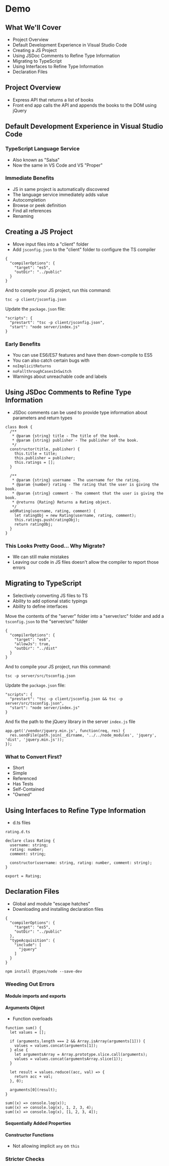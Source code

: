 
# Demo

## What We'll Cover

* Project Overview
* Default Development Experience in Visual Studio Code
* Creating a JS Project
* Using JSDoc Comments to Refine Type Information
* Migrating to TypeScript
* Using Interfaces to Refine Type Information
* Declaration Files

## Project Overview

* Express API that returns a list of books
* Front end app calls the API and appends the books to the DOM using jQuery

## Default Development Experience in Visual Studio Code

### TypeScript Language Service

* Also known as "Salsa"
* Now the same in VS Code and VS "Proper"

### Immediate Benefits

* JS in same project is automatically discovered
* The language service immediately adds value
 * Autocompletion
 * Browse or peek definition
 * Find all references
 * Renaming

## Creating a JS Project

* Move input files into a "client" folder
* Add `jsconfig.json` to the "client" folder to configure the TS compiler

```
{
  "compilerOptions": {
    "target": "es5",
    "outDir": "../public"
  }
}
```

And to compile your JS project, run this command:

```
tsc -p client/jsconfig.json
```

Update the `package.json` file:

```
"scripts": {
  "prestart": "tsc -p client/jsconfig.json",
  "start": "node server/index.js"
}
```

### Early Benefits

* You can use ES6/ES7 features and have then down-compile to ES5
* You can also catch certain bugs with
 * `noImplicitReturns`
 * `noFallthroughCasesInSwitch`
* Warnings about unreachable code and labels

## Using JSDoc Comments to Refine Type Information

* JSDoc comments can be used to provide type information about parameters and return types

```
class Book {
  /**
   * @param {string} title - The title of the book.
   * @param {string} publisher - The publisher of the book.
   */
  constructor(title, publisher) {
    this.title = title;
    this.publisher = publisher;
    this.ratings = [];
  }

  /**
   * @param {string} username - The username for the rating.
   * @param {number} rating - The rating that the user is giving the book.
   * @param {string} comment - The comment that the user is giving the book.
   * @returns {Rating} Returns a Rating object.
   */
  addRating(username, rating, comment) {
    let ratingObj = new Rating(username, rating, comment);
    this.ratings.push(ratingObj);
    return ratingObj;
  }
}
```

### This Looks Pretty Good... Why Migrate?

* We can still make mistakes
* Leaving our code in JS files doesn't allow the compiler to report those errors

## Migrating to TypeScript

* Selectively converting JS files to TS
* Ability to add optional static typings
* Ability to define interfaces

Move the contents of the "server" folder into a "server/src" folder and add a `tsconfig.json` to the "server/src" folder

```
{
  "compilerOptions": {
    "target": "es6",
    "allowJs": true,
    "outDir": "../dist"
  }
}
```

And to compile your JS project, run this command:

```
tsc -p server/src/tsconfig.json
```

Update the `package.json` file:

```
"scripts": {
  "prestart": "tsc -p client/jsconfig.json && tsc -p server/src/tsconfig.json",
  "start": "node server/index.js"
}
```

And fix the path to the jQuery library in the server `index.js` file

```
app.get('/vendor/jquery.min.js', function(req, res) {
  res.sendFile(path.join(__dirname, '../../node_modules', 'jquery', 'dist', 'jquery.min.js'));
});
```

### What to Convert First?

* Short
* Simple
* Referenced
* Has Tests
* Self-Contained
* "Owned"

## Using Interfaces to Refine Type Information

* d.ts files

`rating.d.ts`

```
declare class Rating {
  username: string;
  rating: number;
  comment: string;

  constructor(username: string, rating: number, comment: string);
}

export = Rating;
```

## Declaration Files

* Global and module "escape hatches"
* Downloading and installing declaration files

```
{
  "compilerOptions": {
    "target": "es5",
    "outDir": "../public"
  },
  "typeAcquisition": {
    "include": [
      "jquery"
    ]
  }
}
```

```
npm install @types/node --save-dev
```

### Weeding Out Errors

#### Module imports and exports

#### Arguments Object

* Function overloads

```
function sum() {
  let values = [];

  if (arguments.length === 2 && Array.isArray(arguments[1])) {
    values = values.concat(arguments[1]);
  } else {
    let argumentsArray = Array.prototype.slice.call(arguments);
    values = values.concat(argumentsArray.slice(1));
  }

  let result = values.reduce((acc, val) => {
    return acc + val;
  }, 0);

  arguments[0](result);
}

sum((x) => console.log(x));
sum((x) => console.log(x), 1, 2, 3, 4);
sum((x) => console.log(x), [1, 2, 3, 4]);
```

#### Sequentially Added Properties

#### Constructor Functions

* Not allowing implicit `any` on `this`

### Stricter Checks





